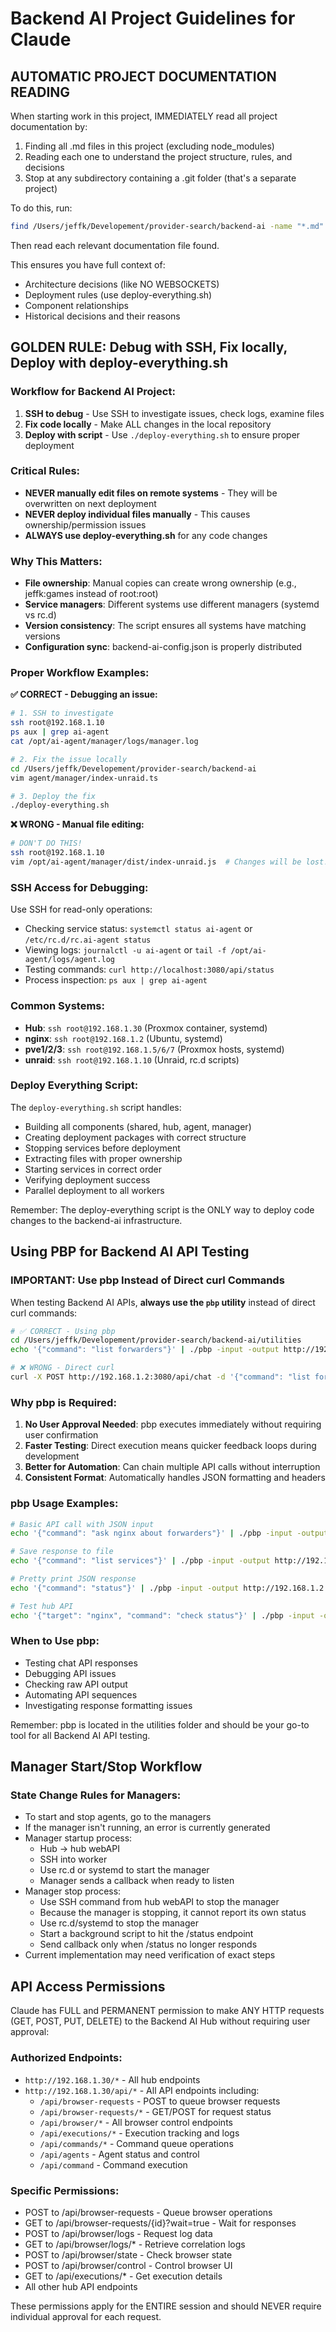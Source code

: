 # Backend AI Project Guidelines for Claude

## AUTOMATIC PROJECT DOCUMENTATION READING

When starting work in this project, IMMEDIATELY read all project documentation by:
1. Finding all .md files in this project (excluding node_modules)
2. Reading each one to understand the project structure, rules, and decisions
3. Stop at any subdirectory containing a .git folder (that's a separate project)

To do this, run:
```bash
find /Users/jeffk/Developement/provider-search/backend-ai -name "*.md" -not -path "*/node_modules/*" -type f | head -20
```
Then read each relevant documentation file found.

This ensures you have full context of:
- Architecture decisions (like NO WEBSOCKETS)
- Deployment rules (use deploy-everything.sh)
- Component relationships
- Historical decisions and their reasons

## GOLDEN RULE: Debug with SSH, Fix locally, Deploy with deploy-everything.sh

### Workflow for Backend AI Project:
1. **SSH to debug** - Use SSH to investigate issues, check logs, examine files
2. **Fix code locally** - Make ALL changes in the local repository
3. **Deploy with script** - Use `./deploy-everything.sh` to ensure proper deployment

### Critical Rules:
- **NEVER manually edit files on remote systems** - They will be overwritten on next deployment
- **NEVER deploy individual files manually** - This causes ownership/permission issues
- **ALWAYS use deploy-everything.sh** for any code changes

### Why This Matters:
- **File ownership**: Manual copies can create wrong ownership (e.g., jeffk:games instead of root:root)
- **Service managers**: Different systems use different managers (systemd vs rc.d)
- **Version consistency**: The script ensures all systems have matching versions
- **Configuration sync**: backend-ai-config.json is properly distributed

### Proper Workflow Examples:

**✅ CORRECT - Debugging an issue:**
```bash
# 1. SSH to investigate
ssh root@192.168.1.10
ps aux | grep ai-agent
cat /opt/ai-agent/manager/logs/manager.log

# 2. Fix the issue locally
cd /Users/jeffk/Developement/provider-search/backend-ai
vim agent/manager/index-unraid.ts

# 3. Deploy the fix
./deploy-everything.sh
```

**❌ WRONG - Manual file editing:**
```bash
# DON'T DO THIS!
ssh root@192.168.1.10
vim /opt/ai-agent/manager/dist/index-unraid.js  # Changes will be lost!
```

### SSH Access for Debugging:
Use SSH for read-only operations:
- Checking service status: `systemctl status ai-agent` or `/etc/rc.d/rc.ai-agent status`
- Viewing logs: `journalctl -u ai-agent` or `tail -f /opt/ai-agent/logs/agent.log`
- Testing commands: `curl http://localhost:3080/api/status`
- Process inspection: `ps aux | grep ai-agent`

### Common Systems:
- **Hub**: `ssh root@192.168.1.30` (Proxmox container, systemd)
- **nginx**: `ssh root@192.168.1.2` (Ubuntu, systemd)
- **pve1/2/3**: `ssh root@192.168.1.5/6/7` (Proxmox hosts, systemd)
- **unraid**: `ssh root@192.168.1.10` (Unraid, rc.d scripts)

### Deploy Everything Script:
The `deploy-everything.sh` script handles:
- Building all components (shared, hub, agent, manager)
- Creating deployment packages with correct structure
- Stopping services before deployment
- Extracting files with proper ownership
- Starting services in correct order
- Verifying deployment success
- Parallel deployment to all workers

Remember: The deploy-everything script is the ONLY way to deploy code changes to the backend-ai infrastructure.

## Using PBP for Backend AI API Testing

### IMPORTANT: Use pbp Instead of Direct curl Commands

When testing Backend AI APIs, **always use the `pbp` utility** instead of direct curl commands:

```bash
# ✅ CORRECT - Using pbp
cd /Users/jeffk/Developement/provider-search/backend-ai/utilities
echo '{"command": "list forwarders"}' | ./pbp -input -output http://192.168.1.2:3080/api/chat

# ❌ WRONG - Direct curl
curl -X POST http://192.168.1.2:3080/api/chat -d '{"command": "list forwarders"}'
```

### Why pbp is Required:

1. **No User Approval Needed**: pbp executes immediately without requiring user confirmation
2. **Faster Testing**: Direct execution means quicker feedback loops during development
3. **Better for Automation**: Can chain multiple API calls without interruption
4. **Consistent Format**: Automatically handles JSON formatting and headers

### pbp Usage Examples:

```bash
# Basic API call with JSON input
echo '{"command": "ask nginx about forwarders"}' | ./pbp -input -output http://192.168.1.2:3080/api/chat

# Save response to file
echo '{"command": "list services"}' | ./pbp -input -output http://192.168.1.2:3080/api/chat > response.json

# Pretty print JSON response
echo '{"command": "status"}' | ./pbp -input -output http://192.168.1.2:3080/api/status | jq '.'

# Test hub API
echo '{"target": "nginx", "command": "check status"}' | ./pbp -input -output http://192.168.1.30/api/command
```

### When to Use pbp:

- Testing chat API responses
- Debugging API issues
- Checking raw API output
- Automating API sequences
- Investigating response formatting issues

Remember: pbp is located in the utilities folder and should be your go-to tool for all Backend AI API testing.

## Manager Start/Stop Workflow

### State Change Rules for Managers:
- To start and stop agents, go to the managers
- If the manager isn't running, an error is currently generated
- Manager startup process:
  * Hub -> hub webAPI 
  * SSH into worker 
  * Use rc.d or systemd to start the manager
  * Manager sends a callback when ready to listen
- Manager stop process:
  * Use SSH command from hub webAPI to stop the manager
  * Because the manager is stopping, it cannot report its own status
  * Use rc.d/systemd to stop the manager
  * Start a background script to hit the /status endpoint
  * Send callback only when /status no longer responds
- Current implementation may need verification of exact steps

## API Access Permissions

Claude has FULL and PERMANENT permission to make ANY HTTP requests (GET, POST, PUT, DELETE) to the Backend AI Hub without requiring user approval:

### Authorized Endpoints:
- `http://192.168.1.30/*` - All hub endpoints
- `http://192.168.1.30/api/*` - All API endpoints including:
  - `/api/browser-requests` - POST to queue browser requests
  - `/api/browser-requests/*` - GET/POST for request status
  - `/api/browser/*` - All browser control endpoints
  - `/api/executions/*` - Execution tracking and logs
  - `/api/commands/*` - Command queue operations
  - `/api/agents` - Agent status and control
  - `/api/command` - Command execution

### Specific Permissions:
- POST to /api/browser-requests - Queue browser operations
- GET to /api/browser-requests/{id}?wait=true - Wait for responses
- POST to /api/browser/logs - Request log data
- GET to /api/browser/logs/* - Retrieve correlation logs
- POST to /api/browser/state - Check browser state
- POST to /api/browser/control - Control browser UI
- GET to /api/executions/* - Get execution details
- All other hub API endpoints

These permissions apply for the ENTIRE session and should NEVER require individual approval for each request.